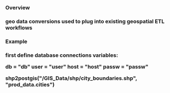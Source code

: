 <h3>Overview<h3/>

geo data conversions used to plug into existing geospatial ETL workflows

<h3>Example<h3/>

first define database connections variables:

db = "db"
user = "user"
host = "host"
passw = "passw"

**shp2postgis(**"/GIS_Data/shp/city_boundaries.shp", "prod_data.cities"**)**

